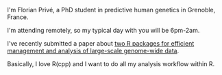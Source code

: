 I'm Florian Privé, a PhD student in predictive human genetics in Grenoble, France.

I'm attending remotely, so my typical day with you will be 6pm-2am.

I've recently submitted a paper about [two R packages for efficient management and analysis of large-scale genome-wide data](https://www.biorxiv.org/content/early/2017/09/19/190926). 

Basically, I love R(cpp) and I want to do all my analysis workflow within R.
